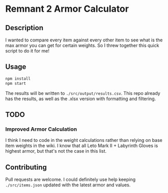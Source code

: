 # Remnant 2 Armor Calculator

## Description

I wanted to compare every item against every other item to see what is the max armor you can
get for certain weights. So I threw together this quick script to do it for me!

## Usage

```bash
npm install
npm start
```

The results will be written to `./src/output/results.csv`. This repo already has the results,
as well as the .xlsx version with formatting and filtering.

## TODO

### Improved Armor Calculation

I think I need to code in the weight calculations rather than relying on base item
weights in the wiki. I know that all Leto Mark II + Labyrinth Gloves is highest armor,
but that's not the case in this list.

## Contributing

Pull requests are welcome. I could definitely use help keeping `./src/items.json` updated with the
latest armor and values.
